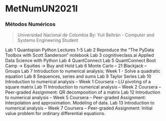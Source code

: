 # MetNumUN2021I
### Métodos Numéricos
> Universidad Nacional de Colombia
> By: Yuli Beltrán - Computer and Systems Engineering Student

Lab 1  Quantopian Python Lectures 1-5
Lab 2  Reproduce the “The PyData Toolbox with Scott Sanderson” notebook
Lab 3  cognitiveclass.ai Applied Data Science with Python
Lab 4  QuantConnect
Lab 5  QuantConnect Boot Camp -> Equities -> Buy and Hold
Lab 6  Monte Carlo – 21 Blackjack – Groups
Lab 7  Introduction to numerical analysis; Week 1 - Solve a quadratic equation
Lab 8  Sequences, series and sums
Lab 9  Taylor Series
Lab 10 Introduction to numerical analysis – Week 1 Coursera – LU pivoting of a square matrix
Lab 11 Introduction to numerical analysis – Week 2 Coursera – Peer-graded Assignment: QR decomposition of a matrix
Lab 12 Introduction to numerical analysis – Week 5 Coursera – Peer-graded Assignment: Interpolation and approximation. Modeling of data.
Lab 13 Introduction to numerical analysis – Week 7 Coursera – Peer-graded Assignment: Initial value problem for ordinary differential equations.

